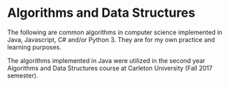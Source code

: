 # Algorithms and Data Structures

The following are common algorithms in computer science implemented in Java, Javascript, C# and/or Python 3. They are for my own practice and learning purposes.

The algorithms implemented in Java were utilized in the second year Algorithms and Data Structures course at Carleton University (Fall 2017 semester).
